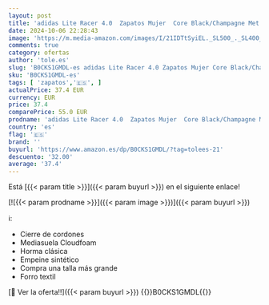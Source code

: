 ```yaml
---
layout: post
title: 'adidas Lite Racer 4.0  Zapatos Mujer  Core Black/Champagne Met./Champagne Met  39 EU'
date: 2024-10-06 22:28:43
image: 'https://m.media-amazon.com/images/I/21IDTtSyiEL._SL500_._SL400_.jpg'
comments: true
category: ofertas
author: 'tole.es'
slug: 'B0CKS1GMDL-es adidas Lite Racer 4.0 Zapatos Mujer Core Black/Champagne...'
sku: 'B0CKS1GMDL-es'
tags: [ 'zapatos','🇪🇸', ]
actualPrice: 37.4 EUR
currency: EUR
price: 37.4
comparePrice: 55.0 EUR
prodname: 'adidas Lite Racer 4.0  Zapatos Mujer  Core Black/Champagne Met./Champagne Met  39 EU'
country: 'es'
flag: '🇪🇸'
brand: ''
buyurl: 'https://www.amazon.es/dp/B0CKS1GMDL/?tag=tolees-21'
descuento: '32.00'
average: '37.4'
---
```


Está [{{< param title >}}]({{< param buyurl >}}) en el siguiente enlace!

[![{{< param prodname >}}]({{< param image >}})]({{< param buyurl >}})

ℹ️:

- Cierre de cordones
- Mediasuela Cloudfoam
- Horma clásica
- Empeine sintético
- Compra una talla más grande
- Forro textil

[🛒 Ver la oferta!!]({{< param buyurl >}})
{{<world>}}B0CKS1GMDL{{</world>}}
